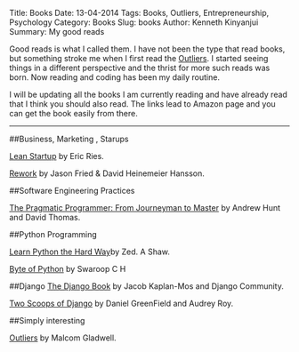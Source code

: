 Title: Books
Date: 13-04-2014
Tags: Books, Outliers, Entrepreneurship, Psychology
Category: Books
Slug: books
Author: Kenneth Kinyanjui
Summary: My good reads


Good reads is what I called them. I have not been the type that read books, but something stroke me when I first read the  [Outliers](http://en.wikipedia.org/wiki/Outliers_(book)). I started seeing things in a different perspective and the thrist for more such reads was born. Now reading and coding has been my daily routine. 

I will be updating all the books I am currently reading and have already read that I think you should also read. The links lead to Amazon page and you can get the book easily from there.

----

##Business, Marketing , Starups

[Lean Startup](http://www.amazon.com/Lean-Startup-Entrepreneurs-Continuous-ebook/dp/B004J4XGN6/ref=tmm_kin_title_0?ie=UTF8&m=A1NBCVVM1MRWGW&qid=1315901280&sr=8-1) by Eric Ries. 

[Rework](http://www.amazon.com/Rework-Jason-Fried/dp/0307463745/ref=sr_1_1?s=books&ie=UTF8&qid=1397367937&sr=1-1&keywords=Rework) by Jason Fried & David Heinemeier Hansson.

##Software Engineering Practices

[The Pragmatic Programmer: From Journeyman to Master](http://www.amazon.com/Pragmatic-Programmer-Journeyman-Master/dp/020161622X/ref=sr_1_1?s=books&ie=UTF8&qid=1397366391&sr=1-1&keywords=pragmatic+programmers) by Andrew Hunt and David Thomas.

##Python Programming

[Learn Python the Hard Way](http://learnpythonthehardway.org/)by Zed. A Shaw.

[Byte of Python](http://www.swaroopch.com/notes/python/) by Swaroop C H

##Django
[The Django Book](http://www.djangobook.com/) by Jacob Kaplan-Mos and Django Community.

[Two Scoops of Django](http://twoscoopspress.org/products/two-scoops-of-django-1-5) by Daniel GreenField and Audrey Roy.

##Simply interesting

[Outliers](http://www.amazon.com/Outliers-Story-Success-Malcolm-Gladwell/dp/0316017922/ref=sr_1_2?ie=UTF8&s=books&qid=1260805760&sr=8-2) by Malcom Gladwell.


